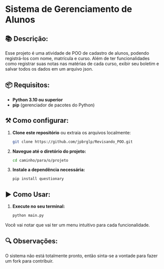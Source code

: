 # Sistema de Gerenciamento de Alunos

## 📚 Descrição:

Esse projeto é uma atividade de POO de cadastro de alunos, podendo registrá-los com nome, matrícula e curso. Além de ter funcionalidades como registrar suas notas nas matérias de cada curso, exibir seu boletim e salvar todos os dados em um arquivo json.

## 📦 Requisitos:

- **Python 3.10 ou superior**
- **pip** (gerenciador de pacotes do Python)

## ⚒️ Como configurar: 

1. **Clone este repositório** ou extraia os arquivos localmente:
   
   ```bash
   git clone https://github.com/jpbrglp/Revisando_POO.git
2. **Navegue até o diretório do projeto:**
   ```bash
   cd caminho/para/o/projeto
3. **Instale a dependência necessária:**
   ```bash
   pip install questionary
## ▶️ Como Usar:
1. **Execute no seu terminal:**
   ```bash
   python main.py
Você vai notar que vai ter um menu intuitivo para cada funcionalidade.
## 🔍 Observações:
 O sistema não está totalmente pronto, então sinta-se a vontade para fazer um fork para contribuir.
